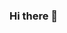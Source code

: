 ### Hi there 👋

<!--
**Tejaswinikoth/Tejaswinikoth** is a ✨ _special_ ✨ repository because its `README.md` (this file) appears on your GitHub profile.

Here are some ideas to get you started:

- 🔭 I’m currently working on  github,java,ADB...
- 🌱 I’m currently learning Web sites creation...
- 👯 I’m looking to collaborate on Microsoft...
- 🤔 I’m looking for help with Backend development in application development...
- 💬 Ask me about question related to github...
- 📫 How to reach me:kothatejaswini44@gmail.com ...
- ⚡ Fun fact:Smile when you are talking with me ...
-->
